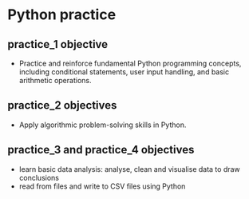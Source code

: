 # Python practice

## practice_1 objective

- Practice and reinforce fundamental Python programming concepts, including conditional statements, user input handling, and basic arithmetic operations.

## practice_2 objectives

- Apply algorithmic problem-solving skills in Python.

## practice_3 and practice_4 objectives

- learn basic data analysis: analyse, clean and visualise data to draw conclusions
- read from files and write to CSV files using Python
